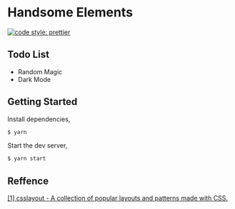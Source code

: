 # Handsome Elements

[![code style: prettier](https://img.shields.io/badge/code_style-prettier-ff69b4.svg?style=flat-square)](https://github.com/prettier/prettier)

## Todo List

- Random Magic
- Dark Mode

## Getting Started

Install dependencies,

```bash
$ yarn
```

Start the dev server,

```bash
$ yarn start
```

## Reffence

[[1] csslayout - A collection of popular layouts and patterns made with CSS.](https://github.com/phuoc-ng/csslayout)
